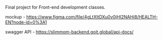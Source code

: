 Final project for Front-end development classes.

mockup - https://www.figma.com/file/4gLtXltDXu0v0jHI2NAHi8/HEALTH-EN?node-id=0%3A1

swagger API - https://slimmom-backend.goit.global/api-docs/
